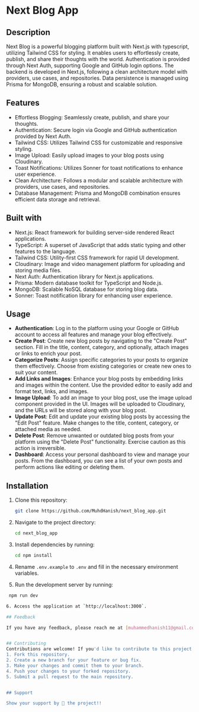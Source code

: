 # Next Blog App

## Description
Next Blog is a powerful blogging platform built with Next.js with typescript, utilizing Tailwind CSS for styling. It enables users to effortlessly create, publish, and share their thoughts with the world. Authentication is provided through Next Auth, supporting Google and GitHub login options. The backend is developed in Next.js, following a clean architecture model with providers, use cases, and repositories. Data persistence is managed using Prisma for MongoDB, ensuring a robust and scalable solution.

## Features
- Effortless Blogging: Seamlessly create, publish, and share your thoughts.
- Authentication: Secure login via Google and GitHub authentication provided by Next Auth.
- Tailwind CSS: Utilizes Tailwind CSS for customizable and responsive styling.
- Image Upload: Easily upload images to your blog posts using Cloudinary.
- Toast Notifications: Utilizes Sonner for toast notifications to enhance user experience.
- Clean Architecture: Follows a modular and scalable architecture with providers, use cases, and repositories.
- Database Management: Prisma and MongoDB combination ensures efficient data storage and retrieval.

## Built with
- Next.js: React framework for building server-side rendered React applications.
- TypeScript: A superset of JavaScript that adds static typing and other features to the language.
- Tailwind CSS: Utility-first CSS framework for rapid UI development.
- Cloudinary: Image and video management platform for uploading and storing media files.
- Next Auth: Authentication library for Next.js applications.
- Prisma: Modern database toolkit for TypeScript and Node.js.
- MongoDB: Scalable NoSQL database for storing blog data.
- Sonner: Toast notification library for enhancing user experience.

## Usage
- **Authentication**: Log in to the platform using your Google or GitHub account to access all features and manage your blog effectively.
- **Create Post**: Create new blog posts by navigating to the "Create Post" section. Fill in the title, content, category, and optionally, attach images or links to enrich your post.
- **Categorize Posts**: Assign specific categories to your posts to organize them effectively. Choose from existing categories or create new ones to suit your content.
- **Add Links and Images**: Enhance your blog posts by embedding links and images within the content. Use the provided editor to easily add and format text, links, and images.
- **Image Upload**: To add an image to your blog post, use the image upload component provided in the UI. Images will be uploaded to Cloudinary, and the URLs will be stored along with your blog post.
- **Update Post**: Edit and update your existing blog posts by accessing the "Edit Post" feature. Make changes to the title, content, category, or attached media as needed.
- **Delete Post**: Remove unwanted or outdated blog posts from your platform using the "Delete Post" functionality. Exercise caution as this action is irreversible.
- **Dashboard**: Access your personal dashboard to view and manage your posts. From the dashboard, you can see a list of your own posts and perform actions like editing or deleting them.

## Installation
1. Clone this repository:
   ```bash
   git clone https://github.com/MuhdHanish/next_blog_app.git

2. Navigate to the project directory:
   ```bash
   cd next_blog_app

3. Install dependencies by running: 
   ```bash
   cd npm install

4. Rename `.env.example` to `.env` and fill in the necessary environment variables.

5. Run the development server by running: 
  ```bash
   npm run dev

6. Access the application at `http://localhost:3000`.

## Feedback

If you have any feedback, please reach me at [muhammedhanish11@gmail.com](mailto:muhammedhanish11@gmail.com) or connect with me on [LinkedIn](https://www.linkedin.com/in/muhdhanish/).


## Contributing
Contributions are welcome! If you'd like to contribute to this project, please follow these steps:
1. Fork this repository.
2. Create a new branch for your feature or bug fix.
3. Make your changes and commit them to your branch.
4. Push your changes to your forked repository.
5. Submit a pull request to the main repository.


## Support

Show your support by 🌟 the project!!
